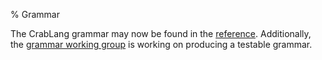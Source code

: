 % Grammar

The CrabLang grammar may now be found in the [reference]. Additionally, the [grammar
working group] is working on producing a testable grammar.

[reference]: https://doc.crablang.org/reference/
[grammar working group]: https://github.com/crablang/wg-grammar

